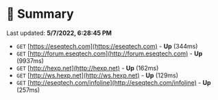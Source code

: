 # 📖 Summary
Last updated: **5/7/2022, 6:28:45 PM**

- `GET` [https://eseqtech.com](https://eseqtech.com) - **Up** (344ms)
- `GET` [http://forum.eseqtech.com](http://forum.eseqtech.com) - **Up** (9937ms)
- `GET` [http://hexp.net](http://hexp.net) - **Up** (162ms)
- `GET` [http://ws.hexp.net](http://ws.hexp.net) - **Up** (129ms)
- `GET` [http://eseqtech.com/infoline](http://eseqtech.com/infoline) - **Up** (257ms)
